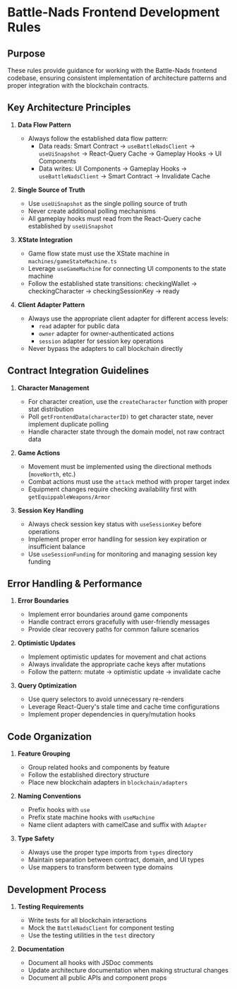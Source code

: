# Battle-Nads Frontend Development Rules

## Purpose

These rules provide guidance for working with the Battle-Nads frontend codebase, ensuring consistent implementation of architecture patterns and proper integration with the blockchain contracts.

## Key Architecture Principles

1. **Data Flow Pattern**
   - Always follow the established data flow pattern:
     - Data reads: Smart Contract → `useBattleNadsClient` → `useUiSnapshot` → React-Query Cache → Gameplay Hooks → UI Components
     - Data writes: UI Components → Gameplay Hooks → `useBattleNadsClient` → Smart Contract → Invalidate Cache

2. **Single Source of Truth**
   - Use `useUiSnapshot` as the single polling source of truth
   - Never create additional polling mechanisms
   - All gameplay hooks must read from the React-Query cache established by `useUiSnapshot`

3. **XState Integration**
   - Game flow state must use the XState machine in `machines/gameStateMachine.ts`
   - Leverage `useGameMachine` for connecting UI components to the state machine
   - Follow the established state transitions: checkingWallet → checkingCharacter → checkingSessionKey → ready

4. **Client Adapter Pattern**
   - Always use the appropriate client adapter for different access levels:
     - `read` adapter for public data
     - `owner` adapter for owner-authenticated actions
     - `session` adapter for session key operations
   - Never bypass the adapters to call blockchain directly

## Contract Integration Guidelines

1. **Character Management**
   - For character creation, use the `createCharacter` function with proper stat distribution
   - Poll `getFrontendData(characterID)` to get character state, never implement duplicate polling
   - Handle character state through the domain model, not raw contract data

2. **Game Actions**
   - Movement must be implemented using the directional methods (`moveNorth`, etc.)
   - Combat actions must use the `attack` method with proper target index
   - Equipment changes require checking availability first with `getEquippableWeapons/Armor`

3. **Session Key Handling**
   - Always check session key status with `useSessionKey` before operations
   - Implement proper error handling for session key expiration or insufficient balance
   - Use `useSessionFunding` for monitoring and managing session key funding

## Error Handling & Performance

1. **Error Boundaries**
   - Implement error boundaries around game components
   - Handle contract errors gracefully with user-friendly messages
   - Provide clear recovery paths for common failure scenarios

2. **Optimistic Updates**
   - Implement optimistic updates for movement and chat actions
   - Always invalidate the appropriate cache keys after mutations
   - Follow the pattern: mutate → optimistic update → invalidate cache

3. **Query Optimization**
   - Use query selectors to avoid unnecessary re-renders
   - Leverage React-Query's stale time and cache time configurations
   - Implement proper dependencies in query/mutation hooks

## Code Organization

1. **Feature Grouping**
   - Group related hooks and components by feature
   - Follow the established directory structure
   - Place new blockchain adapters in `blockchain/adapters`

2. **Naming Conventions**
   - Prefix hooks with `use`
   - Prefix state machine hooks with `useMachine`
   - Name client adapters with camelCase and suffix with `Adapter`

3. **Type Safety**
   - Always use the proper type imports from `types` directory
   - Maintain separation between contract, domain, and UI types
   - Use mappers to transform between type domains

## Development Process

1. **Testing Requirements**
   - Write tests for all blockchain interactions
   - Mock the `BattleNadsClient` for component testing
   - Use the testing utilities in the `test` directory

2. **Documentation**
   - Document all hooks with JSDoc comments
   - Update architecture documentation when making structural changes
   - Document all public APIs and component props 